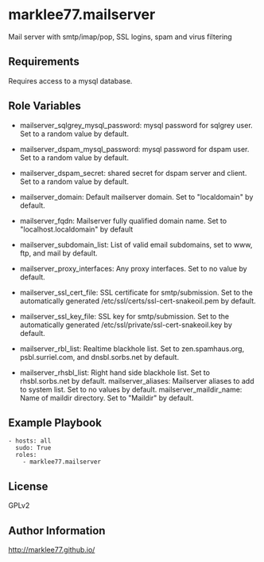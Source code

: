 marklee77.mailserver
====================

Mail server with smtp/imap/pop, SSL logins, spam and virus filtering

Requirements
------------

Requires access to a mysql database.

Role Variables
--------------

- mailserver_sqlgrey_mysql_password: mysql password for sqlgrey user. Set to a 
    random value by default.
- mailserver_dspam_mysql_password: mysql password for dspam user. Set to a 
    random value by default.
- mailserver_dspam_secret: shared secret for dspam server and client. Set to a 
    random value by default.

- mailserver_domain: Default mailserver domain. Set to "localdomain" by default.
- mailserver_fqdn: Mailserver fully qualified domain name. Set to 
    "localhost.localdomain" by default
- mailserver_subdomain_list: List of valid email subdomains, set to www, ftp, 
    and mail by default.
- mailserver_proxy_interfaces: Any proxy interfaces. Set to no value by default.
- mailserver_ssl_cert_file: SSL certificate for smtp/submission. Set to the 
    automatically generated /etc/ssl/certs/ssl-cert-snakeoil.pem by default.
- mailserver_ssl_key_file: SSL key for smtp/submission. Set to the automatically 
    generated /etc/ssl/private/ssl-cert-snakeoil.key by default.
- mailserver_rbl_list: Realtime blackhole list. Set to zen.spamhaus.org, 
    psbl.surriel.com, and dnsbl.sorbs.net by default.
- mailserver_rhsbl_list: Right hand side blackhole list. Set to rhsbl.sorbs.net 
    by default.
mailserver_aliases: Mailserver aliases to add to system list. Set to no values 
    by default.
mailserver_maildir_name: Name of maildir directory. Set to "Maildir" by default.

Example Playbook
-------------------------

    - hosts: all
      sudo: True
      roles:
        - marklee77.mailserver

License
-------

GPLv2

Author Information
------------------

http://marklee77.github.io/

